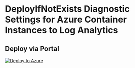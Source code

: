 # DeployIfNotExists Diagnostic Settings for Azure Container Instances to Log Analytics


## Deploy via Portal

[![Deploy to Azure](http://azuredeploy.net/deploybutton.png)](https://portal.azure.com/#blade/Microsoft_Azure_Policy/CreatePolicyDefinitionBlade/uri/https%3A%2F%2Fraw.githubusercontent.com%2Fsixtencyber%2FAzure-Policies%2Fmain%2FLog_Analytics%2Fcontainer-instance-to-loganalytics%2Fdeploy-diagnostic-settings-container-instance-to-loganalytics.json)

